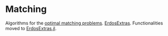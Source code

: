 # Matching
Algorithms for the [optimal matching problems](<https://en.wikipedia.org/wiki/Matching_(graph_theory)>).
 [ErdosExtras](https://github.com/CarloLucibello/ErdosExtras.jl).
 Functionalities moved to  [ErdosExtras.jl](https://github.com/CarloLucibello/ErdosExtras.jl).
